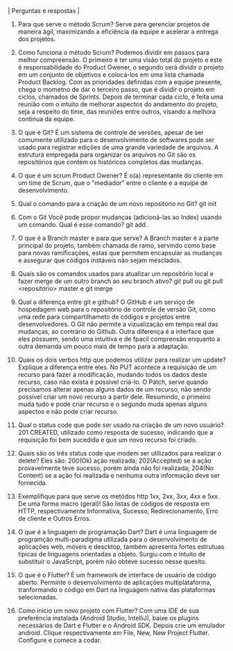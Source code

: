| Perguntas e respostas |

1. Para que serve o método Scrum? Serve para gerenciar projetos de maneira ágil, maximizando a eficiência da equipe e acelerar a entrega dos projetos.

2. Como funciona o método Scrum? Podemos dividir em passos para melhor compreensão. O primeiro é ter uma visão total do projeto e este é responsabilidade do Product Owener, o segundo será dividir o projeto em um conjunto de objetivos e colocá-los em uma lista chamada Product Backlog. Com as prioridades definidas com a equipe presente, chega o mometno de dar o terceiro passo, que é dividir o projeto em ciclos, chamados de Sprints. Depois de terminar cada ciclo, é feita uma reunião com o intuito de melhorar aspectos do andamento do projeto, seja a respeito do time, das reuniões entre outros, visando a melhora continua da equipe. 

3. O que é Git? É um sistema de controle de versões, apesar de ser comumente utilizado para o desenvolvimento de softwares pode ser usado para registrar edições de uma grande variedade de arquivos. A estrutura empregada para organizar os arquivos no Git são os repositórios que contém os históricos completos das mudanças.

4. O que é um scrum Product Owener? É o(a) representante do cliente em um time de Scrum, que o "mediador" entre o cliente e a equipe de desenvolvimento. 

5. Qual o comando para a criação de um novo repositório no Git? git init

6. Com o Git Você pode propor mudanças (adicioná-las ao Index) usando um comando. Qual é esse comando? git add .

7. O que é a Branch master e para que serve? A Branch master é a parte principal do projeto, também chamada de ramo, servindo como base para novas ramificações, estas que permitem encapsular as mudanças e assegurar que códigos instáveis não sejam mesclados. 

8. Quais são os comandos usados para atualizar um repositório local e fazer merge de um outro branch ao seu branch ativo? git pull ou git pull <repositório> master e git merge
 
9. Qual a diferença entre git e github? O GitHub é um serviço de hospedagem web para o repositório de controle de versão Git, como uma rede para compartilhameto de códigos e projetos entre desenvolvedores. O Git não permite a vizualização em tempo real das mudanças, ao contrário do Github. Outra diferença é a interface que eles possuem, sendo uma intuitiva e de fpacil comprensão enquanto a outra demanda um pouco mais de tempo para a adaptação. 

10. Quais os dois verbos http que podemos utilizar para realizar um update? Explique a diferença entre eles. No PUT acontece a requisição de um recurso para fazer a modificação, mudando todos os dados deste recurso, caso não exista é possível criá-lo. O Patch, serve quando precisamos alterar apenas alguns dados de um recurso, não sendo possível criar um novo recurso a partir dele. Resumindo, o primeiro muda tudo e pode criar recurso e o segundo muda apenas alguns aspectos e não pode criar recurso.

11. Qual o status code que pode ser usado na criação de um novo usuário? 201 CREATED, utilizado como resposta de sucesso, indicando que a requisição foi bem sucedida e que um novo recurso foi criado.

12. Quais são os três status code que modem ser utilizados para realizar o delete? Eles são: 200(Ok) ação realizada; 202(Accepted) se a ação provavelmente teve sucesso, porém ainda não foi realizada; 204(No Content) se a ação foi realizada e nenhuma outra informação deve ser fornecida.

13. Exemplifique para que serve os metódos http 1xx, 2xx, 3xx, 4xx e 5xx. De uma forma macro (geral)! São listas de códigos de resposta em HTTP, respectivamente Informativa, Sucesso, Redirecionamento, Erro de cliente e Outros Erros.

14. O que é a linguagem de programação Dart? Dart é uma linguagem de programção multi-paradigma utilizada para o desenvolvimento de aplicações web, móveis e descktop, também apresenta fortes estrutuas típicas de linguagens orientadas a objeto. Surgiu com o intuito de substituir o JavaScript, porém não obteve sucesso nesse quesito. 

15. O que é o Flutter? É um framework de interface de usuário de código aberto. Perminte o desenvolvimento de aplicações multiplataforma, tranformando o código em Dart na linguagem nativa das plataformas selecionadas. 

16. Como inicio um novo projeto com Flutter? Com uma IDE de sua preferência instalada (Android Studio, IntelliJ), baixe os plugins necessários de Dart e Flutter e o Android SDK. Depois crie um emulador android. Clique respectivamente em File, New, New Project Flutter. Configure e comece a codar.


